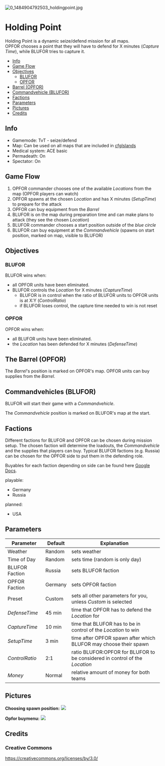 ![0_1484904792503_holdingpoint.jpg](https://i.imgur.com/oCIzUIr.jpg) 
# Holding Point

Holding Point is a dynamic seize/defend mission for all maps.  
OPFOR chooses a point that they will have to defend for X minutes (*Capture Time*), while BLUFOR tries to capture it. 

<!-- TOC depthFrom:2 depthTo:6 withLinks:1 updateOnSave:1 orderedList:0 -->

- [Info](#info)
- [Game Flow](#game-flow)
- [Objectives](#objectives)
	- [BLUFOR](#blufor)
	- [OPFOR](#opfor)
- [Barrel (OPFOR)](#the-barrel)
- [Commandvehicle (BLUFOR)](#commandvehicles-blufor)
- [Factions](#factions)
- [Parameters](#parameters)
- [Pictures](#pictures)
- [Credits](#credits)

<!-- /TOC -->


## Info
* Gamemode: TvT - seize/defend
* Map: Can be used on all maps that are included in [cfgIslands](https://github.com/gruppe-adler/TvT_HoldingPoint.Altis/blob/master/cfgIslands.hpp)
* Medical system: ACE basic
* Permadeath: On
* Spectator: On

## Game Flow
1. OPFOR commander chooses one of the available *Locations* from the map (OPFOR players can watch)
2. OPFOR spawns at the chosen *Location* and has X minutes (*SetupTime*) to prepare for the attack
3. OPFOR can buy equipment from the *Barrel* 
4. BLUFOR is on the map during preparation time and can make plans to attack (they see the chosen *Location*)
5. BLUFOR commander chooses a start position outside of the *blue circle*
6. BLUFOR can buy equipment at the *Commandvehicle* (spawns on start position, marked on map, visible to BLUFOR)

## Objectives
### BLUFOR
BLUFOR wins when:
* all OPFOR units have been eliminated.
* BLUFOR controls the *Location* for X minutes (*CaptureTime*)
  * BLUFOR is in control when the ratio of BLUFOR units to OPFOR units is at X:Y (*ControlRatio*)
  * if BLUFOR loses control, the capture time needed to win is not reset

### OPFOR
OPFOR wins when:
* all BLUFOR units have been eliminated.
* the *Location* has been defended for X minutes (*DefenseTime*)

## The Barrel (OPFOR)
The *Barrel*'s position is marked on OPFOR's map. OPFOR units can buy supplies from the *Barrel*. 

## Commandvehicles (BLUFOR)
BLUFOR will start their game with a *Commandvehicle*. 

The *Commandvehicle* position is marked on BLUFOR's map at the start. 

## Factions
Different factions for BLUFOR and OPFOR can be chosen during mission setup. The chosen faction will determine the loadouts, the *Commandvehicle* and the supplies that players can buy. Typical BLUFOR factions (e.g. Russia) can be chosen for the OPFOR side to put them in the defending role.

Buyables for each faction depending on side  can be found here [Google Docs](https://docs.google.com/spreadsheets/d/1WVtMfU6J_OVLaHgVwJEiCAwPaTKqynqdLrqvwLkI4s8/edit?usp=sharing).

playable:
* Germany
* Russia

planned:
* USA

## Parameters

Parameter           | Default      | Explanation
--------------------|--------------|----------------------------------------------------------------------------
Weather             | Random       | sets weather
Time of Day         | Random       | sets time (random is only day)
BLUFOR Faction      | Russia       | sets BLUFOR faction
OPFOR Faction       | Germany      | sets OPFOR faction
Preset              | Custom       | sets all other parameters for you, unless *Custom* is selected
*DefenseTime*       | 45 min       | time that OPFOR has to defend the *Location* for
*CaptureTime*       | 10 min       | time that BLUFOR has to be in control of the *Location* to win
*SetupTime*         | 3 min        | time after OPFOR spawn after which BLUFOR may choose their spawn
*ControlRatio*      | 2:1          | ratio BLUFOR:OPFOR for BLUFOR to be considered in control of the *Location*
*Money*             | Normal       | relative amount of money for both teams

## Pictures
**Choosing spawn position:**
![](http://imgur.com/G7YhWgf)

**Opfor buymenu:**
![](http://imgur.com/wZ8XsMb)


## Credits
### Creative Commons
https://creativecommons.org/licenses/by/3.0/
